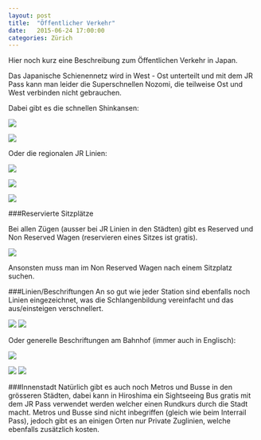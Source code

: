 ```yaml
---
layout: post
title:  "Öffentlicher Verkehr"
date:   2015-06-24 17:00:00
categories: Zürich
---
```


Hier noch kurz eine Beschreibung zum Öffentlichen Verkehr in Japan.

Das Japanische Schienennetz wird in West - Ost unterteilt und mit dem JR Pass kann man leider die Superschnellen Nozomi, die teilweise Ost und West verbinden nicht gebrauchen.

Dabei gibt es die schnellen Shinkansen:

![](/japan2015/content/images/2015/06/IMG_4501.JPG)

![](/japan2015/content/images/2015/06/IMG_4497.JPG)

Oder die regionalen JR Linien:

![](/japan2015/content/images/2015/06/IMG_4712.jpg)

![](/japan2015/content/images/2015/06/IMG_4713.JPG)

![](/japan2015/content/images/2015/06/IMG_4844.JPG)

###Reservierte Sitzplätze

Bei allen Zügen (ausser bei JR Linien in den Städten) gibt es Reserved und Non Reserved Wagen (reservieren eines Sitzes ist gratis).

![](/japan2015/content/images/2015/06/image20.jpeg)

Ansonsten muss man im Non Reserved Wagen nach einem Sitzplatz suchen.

###Linien/Beschriftungen
An so gut wie jeder Station sind ebenfalls noch Linien eingezeichnet, was die Schlangenbildung vereinfacht und das aus/einsteigen verschnellert.

![](/japan2015/content/images/2015/06/IMG_4382.jpg)
![](/japan2015/content/images/2015/06/image3-1.jpeg)

Oder generelle Beschriftungen am Bahnhof (immer auch in Englisch):

![](/japan2015/content/images/2015/06/IMG_4714.jpg)

![](/japan2015/content/images/2015/06/IMG_4718.jpg)
![](/japan2015/content/images/2015/06/IMG_4719.jpg)

###Innenstadt
Natürlich gibt es auch noch Metros und Busse in den grösseren Städten, dabei kann in Hiroshima ein Sightseeing Bus gratis mit dem JR Pass verwendet werden welcher einen Rundkurs durch die Stadt macht.
Metros und Busse sind nicht inbegriffen (gleich wie beim Interrail Pass), jedoch gibt es an einigen Orten nur Private Zuglinien, welche ebenfalls zusätzlich kosten.
